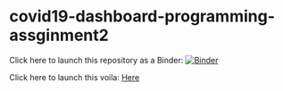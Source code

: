 # covid19-dashboard-programming-assginment2
Click here to launch this repository as a Binder: [![Binder](https://mybinder.org/badge_logo.svg)](https://mybinder.org/v2/gh/li-wang-uk/covid19-dashboard-programming-assginment2/HEAD)

Click here to launch this voila: [Here](https://mybinder.org/v2/gh/li-wang-uk/covid19-dashboard-programming-assginment2/HEAD?url=voila/render/path/to/dashboard.ipynb)



